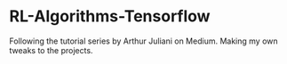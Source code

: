 # RL-Algorithms-Tensorflow

Following the tutorial series by Arthur Juliani on Medium. 
Making my own tweaks to the projects.
